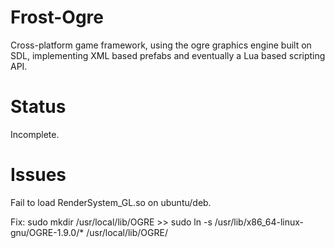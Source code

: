 Frost-Ogre
==========

Cross-platform game framework, using the ogre graphics engine built on SDL, implementing XML based prefabs and eventually a Lua based scripting API.

Status
==========

Incomplete.

Issues
==========

Fail to load RenderSystem_GL.so on ubuntu/deb.

Fix: sudo mkdir /usr/local/lib/OGRE >> sudo ln -s /usr/lib/x86_64-linux-gnu/OGRE-1.9.0/* /usr/local/lib/OGRE/